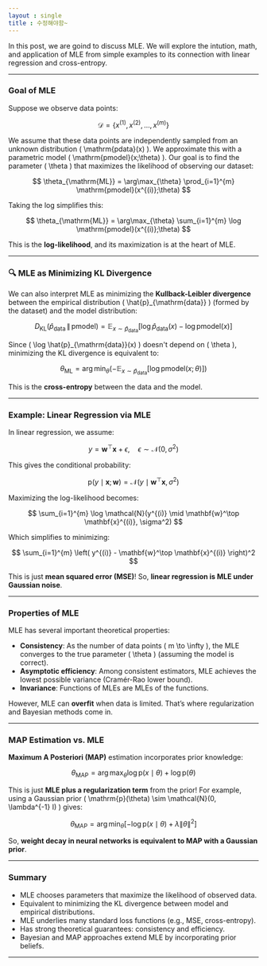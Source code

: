 ```yaml
---
layout : single
title : 수정해야함~
--- 
```


In this post, we are goind to discuss MLE. We will explore the intution, math, and application of MLE from simple examples to its connection with linear regression and cross-entropy.


---

###  Goal of MLE

Suppose we observe data points:

$$
\mathcal{D} = \{x^{(1)}, x^{(2)}, \dots, x^{(m)}\}
$$

We assume that these data points are independently sampled from an unknown distribution \( \mathrm{pdata}(x) \). We approximate this with a parametric model \( \mathrm{pmodel}(x;\theta) \). Our goal is to find the parameter \( \theta \) that maximizes the likelihood of observing our dataset:

$$
\theta_{\mathrm{ML}} = \arg\max_{\theta} \prod_{i=1}^{m} \mathrm{pmodel}(x^{(i)};\theta)
$$

Taking the log simplifies this:

$$
\theta_{\mathrm{ML}} = \arg\max_{\theta} \sum_{i=1}^{m} \log \mathrm{pmodel}(x^{(i)};\theta)
$$

This is the **log-likelihood**, and its maximization is at the heart of MLE.

---

### 🔍 MLE as Minimizing KL Divergence

We can also interpret MLE as minimizing the **Kullback-Leibler divergence** between the empirical distribution \( \hat{p}_{\mathrm{data}} \) (formed by the dataset) and the model distribution:

$$
D_{\mathrm{KL}}(\hat{p}_{\mathrm{data}} \,\|\, \mathrm{pmodel}) = \mathbb{E}_{x \sim \hat{p}_{\mathrm{data}}} \left[ \log \hat{p}_{\mathrm{data}}(x) - \log \mathrm{pmodel}(x) \right]
$$

Since \( \log \hat{p}_{\mathrm{data}}(x) \) doesn't depend on \( \theta \), minimizing the KL divergence is equivalent to:

$$
\theta_{\mathrm{ML}} = \arg\min_{\theta} \left( - \mathbb{E}_{x \sim \hat{p}_{\mathrm{data}}} [\log \mathrm{pmodel}(x;\theta)] \right)
$$

This is the **cross-entropy** between the data and the model.

---

###  Example: Linear Regression via MLE

In linear regression, we assume:

$$
y = \mathbf{w}^\top \mathbf{x} + \epsilon, \quad \epsilon \sim \mathcal{N}(0, \sigma^2)
$$

This gives the conditional probability:

$$
\mathrm{p}(y \mid \mathbf{x}; \mathbf{w}) = \mathcal{N}(y \mid \mathbf{w}^\top \mathbf{x}, \sigma^2)
$$

Maximizing the log-likelihood becomes:

$$
\sum_{i=1}^{m} \log \mathcal{N}(y^{(i)} \mid \mathbf{w}^\top \mathbf{x}^{(i)}, \sigma^2)
$$

Which simplifies to minimizing:

$$
\sum_{i=1}^{m} \left( y^{(i)} - \mathbf{w}^\top \mathbf{x}^{(i)} \right)^2
$$

This is just **mean squared error (MSE)**! So, **linear regression is MLE under Gaussian noise**.

---

###  Properties of MLE

MLE has several important theoretical properties:

- **Consistency**: As the number of data points \( m \to \infty \), the MLE converges to the true parameter \( \theta \) (assuming the model is correct).
- **Asymptotic efficiency**: Among consistent estimators, MLE achieves the lowest possible variance (Cramér-Rao lower bound).
- **Invariance**: Functions of MLEs are MLEs of the functions.

However, MLE can **overfit** when data is limited. That’s where regularization and Bayesian methods come in.

---

###  MAP Estimation vs. MLE

**Maximum A Posteriori (MAP)** estimation incorporates prior knowledge:

$$
\theta_{\mathrm{MAP}} = \arg\max_{\theta} \log \mathrm{p}(x \mid \theta) + \log \mathrm{p}(\theta)
$$

This is just **MLE plus a regularization term** from the prior! For example, using a Gaussian prior \( \mathrm{p}(\theta) \sim \mathcal{N}(0, \lambda^{-1} I) \) gives:

$$
\theta_{\mathrm{MAP}} = \arg\min_{\theta} \left[ - \log \mathrm{p}(x \mid \theta) + \lambda \|\theta\|^2 \right]
$$

So, **weight decay in neural networks is equivalent to MAP with a Gaussian prior**.

---

###  Summary

- MLE chooses parameters that maximize the likelihood of observed data.
- Equivalent to minimizing the KL divergence between model and empirical distributions.
- MLE underlies many standard loss functions (e.g., MSE, cross-entropy).
- Has strong theoretical guarantees: consistency and efficiency.
- Bayesian and MAP approaches extend MLE by incorporating prior beliefs.

---


